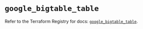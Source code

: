 # `google_bigtable_table`

Refer to the Terraform Registry for docs: [`google_bigtable_table`](https://registry.terraform.io/providers/hashicorp/google/6.49.1/docs/resources/bigtable_table).
